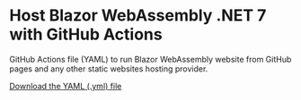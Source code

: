 <h1>Host Blazor WebAssembly .NET 7 with GitHub Actions</h1>
GitHub Actions file (YAML) to run Blazor WebAssembly website from GitHub pages and any other static websites hosting provider.

<a href="https://github.com/nakigoe/yml/blob/main/dotnet.yml" target="_blank">Download the YAML (.yml) file</a>
